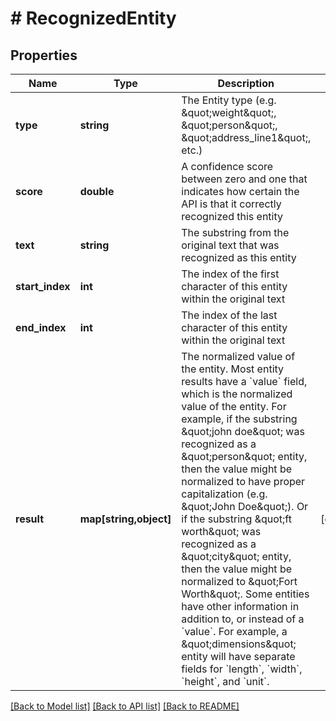 # # RecognizedEntity

## Properties

Name | Type | Description | Notes
------------ | ------------- | ------------- | -------------
**type** | **string** | The Entity type (e.g. \&quot;weight\&quot;, \&quot;person\&quot;, \&quot;address_line1\&quot;, etc.) | 
**score** | **double** | A confidence score between zero and one that indicates how certain the API is that it correctly recognized this entity | 
**text** | **string** | The substring from the original text that was recognized as this entity | 
**start_index** | **int** | The index of the first character of this entity within the original text | 
**end_index** | **int** | The index of the last character of this entity within the original text | 
**result** | **map[string,object]** | The normalized value of the entity.  Most entity results have a &#x60;value&#x60; field, which is the normalized value of the entity.  For example, if the substring \&quot;john doe\&quot; was recognized as a \&quot;person\&quot; entity, then the value might be normalized to have proper capitalization (e.g. \&quot;John Doe\&quot;).  Or if the substring \&quot;ft worth\&quot; was recognized as a \&quot;city\&quot; entity, then the value might be normalized to \&quot;Fort Worth\&quot;.  Some entities have other information in addition to, or instead of a &#x60;value&#x60;.  For example, a \&quot;dimensions\&quot; entity will have separate fields for &#x60;length&#x60;, &#x60;width&#x60;, &#x60;height&#x60;, and &#x60;unit&#x60;. | [optional] 

[[Back to Model list]](../../README.md#documentation-for-models) [[Back to API list]](../../README.md#documentation-for-api-endpoints) [[Back to README]](../../README.md)


